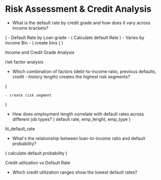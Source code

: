 # Risk Assessment & Credit Analysis


- What is the default rate by credit grade and how does it vary across income brackets?

(
    - Default Rate by Loan grade - (
        Calculate default Rate
    )
    - Varies by income Bin - (
        create bins
    )
)

Income and Credit Grade Analysis


risk factor analysis

- Which combination of factors (debt-to-income ratio, previous defaults, credit - history length) creates the highest risk segments?

(

    - create risk segment

)

- How does employment length correlate with default rates across different job types?
(
    default rate, emp_lenght, emp_type
)

lti_default_rate

- What's the relationship between loan-to-income ratio and default probability?

(
    calculate default probability
)

Credit utilization vs Default Rate

- Which credit utilization ranges show the lowest default rates?

